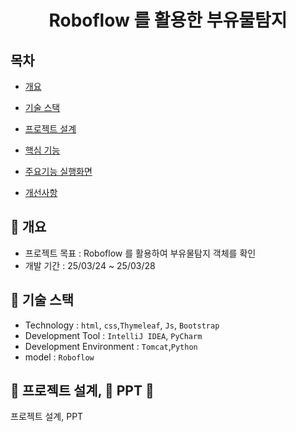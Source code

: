 <h1 align="center">Roboflow 를 활용한 부유물탐지</h1>

## 목차

  - [개요](https://github.com/ehdgml123/FloationMatters#-개요)
  
  - [기술 스택](https://github.com/ehdgml123/FloationMatters#-기술-스택)
    
  - [프로젝트 설계](https://github.com/ehdgml123/FloationMatters#-프로젝트-설계)
    
  - [핵심 기능](https://github.com/ehdgml123/FloationMatters#-핵심-기능)
    
  - [주요기능 실행화면](https://github.com/ehdgml123/FloationMatters#-주요기능-실행화면)
    
  - [개선사항](https://github.com/ehdgml123/Gigtalker#-개선사항)

## :green_book: 개요
- 프로젝트 목표 : Roboflow 를 활용하여 부유물탐지 객체를 확인
- 개발 기간 : 25/03/24 ~ 25/03/28

## 🔧 기술 스택
- Technology : `html`, `css`,`Thymeleaf`, `Js`, `Bootstrap`
- Development Tool : `IntelliJ IDEA`, `PyCharm`
- Development Environment : `Tomcat`,`Python`
- model : `Roboflow`

## 👾 프로젝트 설계, 📂 PPT 📂
 프로젝트 설계, PPT
